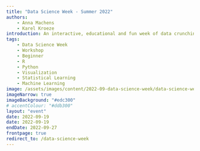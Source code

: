 ```yaml
---
title: "Data Science Week - Summer 2022"
authors:
    - Anna Machens
    - Karel Kroeze
introduction: An interactive, educational and fun week of data crunching, modelling, (virtual) lunch workshops, and team work open to all BMS students and staff.
tags:
    - Data Science Week
    - Workshop
    - Beginner
    - R
    - Python
    - Visualization
    - Statistical Learning
    - Machine Learning
image: /assets/images/content/2022-09-data-science-week/data-science-week-people-at-work.svg
imageNarrow: true
imageBackground: "#edc300"
# accentColour: "#ddb300"
layout: "event"
date: 2022-09-19
date: 2022-09-19
endDate: 2022-09-27
frontpage: true
redirect_to: /data-science-week
---
```


<!-- Note: this page redirects to /data-science-week, edit details there. -->
